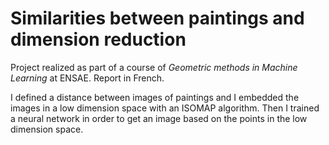 # Similarities between paintings and dimension reduction

Project realized as part of a course of *Geometric methods in Machine Learning* at ENSAE. Report in French.

I defined a distance between images of paintings and I embedded the images in a low dimension space with an ISOMAP algorithm. Then I trained a neural network in order to get an image based on the points in the low dimension space.
